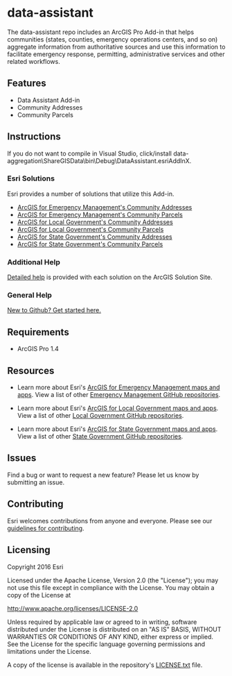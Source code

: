 # data-assistant

The data-assistant repo includes an ArcGIS Pro Add-in that helps communities (states, counties, emergency operations centers, and so on) aggregate information from authoritative sources and use this information to facilitate emergency response, permitting, administrative services and other related workflows.

## Features

* Data Assistant Add-in
* Community Addresses
* Community Parcels

## Instructions

If you do not want to compile in Visual Studio, click/install data-aggregation\ShareGISData\bin\Debug\DataAssistant.esriAddInX.

### Esri Solutions

Esri provides a number of solutions that utilize this Add-in.
* [ArcGIS for Emergency Management's Community Addresses](http://links.esri.com/emergencymanagement/help/AggregateAddresses/)
* [ArcGIS for Emergency Management's Community Parcels](http://links.esri.com/emergencymanagement/help/AggregateParcels/)
* [ArcGIS for Local Government's Community Addresses](http://links.esri.com/localgovernment/help/AggregateAddresses/)
* [ArcGIS for Local Government's Community Parcels](http://links.esri.com/localgovernment/help/AggregateParcels/)
* [ArcGIS for State Government's Community Addresses](http://links.esri.com/stategovernment/help/AggregateAddresses/)
* [ArcGIS for State Government's Community Parcels](http://links.esri.com/stategovernment/help/AggregateParcels/)

### Additional Help

[Detailed help](http://solutions.arcgis.com/emergency-management/help/aggregate-addresses/tools/)
is provided with each solution on the ArcGIS Solution Site.

### General Help
[New to Github? Get started here.](http://htmlpreview.github.com/?https://github.com/Esri/esri.github.com/blob/master/help/esri-getting-to-know-github.html)

## Requirements

* ArcGIS Pro 1.4

## Resources

* Learn more about Esri's [ArcGIS for Emergency Management maps and apps](http://solutions.arcgis.com/emergency-management/).
View a list of other [Emergency Management GitHub repositories](http://esri.github.io/#Emergency-Management).

* Learn more about Esri's [ArcGIS for Local Government maps and apps](http://solutions.arcgis.com/local-government/).
View a list of other [Local Government GitHub repositories](http://esri.github.io/#Local-Government).

* Learn more about Esri's [ArcGIS for State Government maps and apps](http://solutions.arcgis.com/state-government/).
View a list of other [State Government GitHub repositories](http://esri.github.io/#State-Government).

## Issues

Find a bug or want to request a new feature?  Please let us know by submitting an issue.

## Contributing

Esri welcomes contributions from anyone and everyone.
Please see our [guidelines for contributing](https://github.com/esri/contributing).

## Licensing

Copyright 2016 Esri

Licensed under the Apache License, Version 2.0 (the "License");
you may not use this file except in compliance with the License.
You may obtain a copy of the License at

   http://www.apache.org/licenses/LICENSE-2.0

Unless required by applicable law or agreed to in writing, software
distributed under the License is distributed on an "AS IS" BASIS,
WITHOUT WARRANTIES OR CONDITIONS OF ANY KIND, either express or implied.
See the License for the specific language governing permissions and
limitations under the License.

A copy of the license is available in the repository's
[LICENSE.txt](LICENSE.txt) file.
